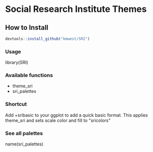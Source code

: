 # Social Research Institute Themes


How to Install
----------------

```r
devtools::install_github("kmwest/SRI")
```

### Usage
library(SRI)

### Available functions

* theme_sri
* sri_palettes

### Shortcut

Add +sribasic to your ggplot to add a quick basic format. This applies theme_sri and sets scale color and fill to "sricolors"

### See all palettes

name(sri_palettes)
